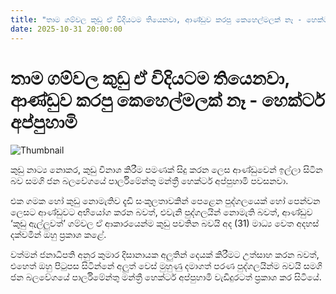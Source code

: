 ```yaml
---
title: "තාම ගම්වල කුඩු ඒ විදියටම තියෙනවා, ආණ්ඩුව කරපු කෙහෙල්මලක් නෑ - හෙක්ටර් අප්පුහාමි"
date: 2025-10-31 20:00:00
---
```


# තාම ගම්වල කුඩු ඒ විදියටම තියෙනවා, ආණ්ඩුව කරපු කෙහෙල්මලක් නෑ - හෙක්ටර් අප්පුහාමි

![Thumbnail](https://helakuru.sgp1.cdn.digitaloceanspaces.com/esana/images/lib/hecter-appuhami-2025-media.jpg)

කුඩු නාට්‍ය නොකර, කුඩු විනාශ කිරීම පමණක් සිදු කරන ලෙස ආණ්ඩුවෙන් ඉල්ලා සිටින බව සමගි ජන බලවේගයේ පාර්ලිමේන්තු මන්ත්‍රී හෙක්ටර් අප්පුහාමි පවසනවා.

එක ගමක හෝ කුඩු නොමැතිව දැඩි සංකූලතාවකින් පෙළෙන පුද්ගලයෙක් හෝ පෙන්වන ලෙසට ආණ්ඩුවට අභියෝග කරන බවත්, එවැනි පුද්ගලයින් නොමැති බවත්, ආණ්ඩුව ‘කුඩු ඇල්ලුවත්’ ගම්වල ඒ ආකාරයෙන්ම කුඩු පවතින බවයි අද (31) මාධ්‍ය වෙත අදහස් දක්වමින් ඔහු ප්‍රකාශ කළේ.

වත්මන් ජනාධිපති අනුර කුමාර දිසානායක අලුතින් දෙයක් කිරීමට උත්සාහ කරන බවත්, එහෙත් ඔහු පිටුපස සිටින්නේ අලුත් වෙස් මුහුණු දමාගත් පරණ පුද්ගලයින්ම බවයි සමගි ජන බලවේගයේ පාර්ලිමේන්තු මන්ත්‍රී හෙක්ටර් අප්පුහාමි වැඩිදුරටත් ප්‍රකාශ කර සිටියේ.

